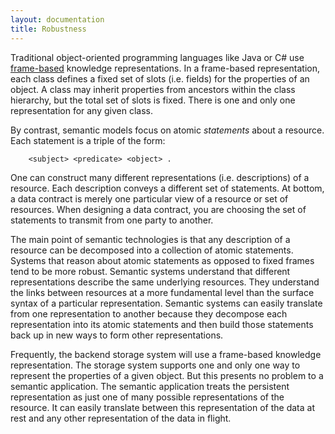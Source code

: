 ```yaml
---
layout: documentation
title: Robustness
---
```


Traditional object-oriented programming languages like Java or C# use [frame-based](https://en.wikipedia.org/wiki/Frame_(artificial_intelligence)) knowledge representations. 
In a frame-based representation, each class defines a fixed set of slots (i.e. fields) for
the properties of an object.  A class may inherit properties from ancestors within the class
hierarchy, but the total set of slots is fixed.  There is one and only one 
representation for any given class.

By contrast, semantic models focus on atomic *statements* about a resource.  Each statement 
is a triple of the form:

```
	<subject> <predicate> <object> .
```

One can construct many different representations (i.e. descriptions) of a resource.
Each description conveys a different set of statements.  At bottom, a data contract
is merely one particular view of a resource or set of resources.  When designing a data 
contract, you are choosing the set of statements to transmit from one party to another.

The main point of semantic technologies is that any description of a resource can 
be decomposed into a collection of atomic statements.  Systems that reason about atomic 
statements as opposed to fixed frames tend to be more robust.  Semantic systems understand 
that different representations describe the same underlying resources.  They understand
the links between resources at a more fundamental level than the surface syntax of 
a particular representation.  Semantic systems can easily translate from one representation
to another because they decompose each representation into its atomic statements and 
then build those statements back up in new ways to form other representations.

Frequently, the backend storage system will use a frame-based knowledge representation. 
The storage system supports one and only one way to represent the
properties of a given object.  But this presents no problem to a semantic application.
The semantic application treats the persistent representation as just one of many possible
representations of the resource.  It can easily translate between this representation
of the data at rest and any other representation of the data in flight. 
